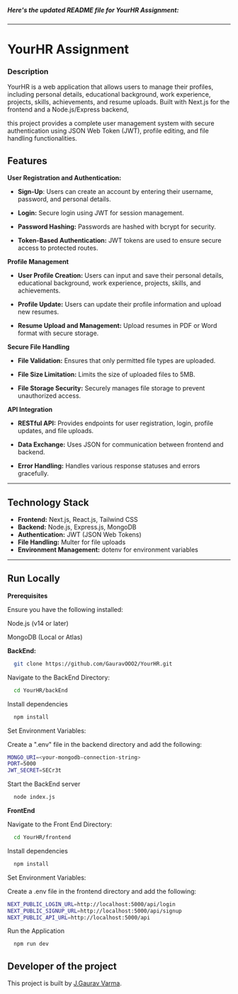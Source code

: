 
##### Here's the updated README file for YourHR Assignment:
---

# YourHR Assignment

### Description

YourHR is a web application that allows users to manage their profiles, including personal details, educational background, work experience, projects, skills, achievements, and resume uploads. Built with Next.js for the frontend and a Node.js/Express backend, 

this project provides a complete user management system with secure authentication using JSON Web Token (JWT), profile editing, and file handling functionalities.

## Features

  **User Registration and Authentication:**

* **Sign-Up**: Users can create an account by entering their username, password, and personal details.
* **Login:** Secure login using JWT for session management.

* **Password Hashing:** Passwords are hashed with bcrypt for security.

* **Token-Based Authentication:** JWT tokens are used to ensure secure access to protected routes.

**Profile Management**


* **User Profile Creation:** Users can input and save their personal details, educational background, work experience, projects, skills, and achievements.

* **Profile Update:** Users can update their profile information and upload new resumes.

* **Resume Upload and Management:** Upload resumes in PDF or Word format with secure storage.


**Secure File Handling**

* **File Validation:** Ensures that only permitted file types are uploaded.

* **File Size Limitation:** Limits the size of uploaded files to 5MB.

* **File Storage Security:** Securely manages file storage to prevent unauthorized access.

**API Integration**

* **RESTful API:** Provides endpoints for user registration, login, profile updates, and file uploads.

* **Data Exchange:** Uses JSON for communication between frontend and backend.

* **Error Handling:** Handles various response statuses and errors gracefully.

---

## Technology Stack

* **Frontend:** Next.js, React.js, Tailwind CSS
* **Backend:** Node.js, Express.js, MongoDB
* **Authentication:** JWT (JSON Web Tokens)
* **File Handling:** Multer for file uploads
* **Environment Management:** dotenv for environment variables


---


## Run Locally


**Prerequisites**

Ensure you have the following installed:

Node.js (v14 or later)

MongoDB (Local or Atlas)



**BackEnd:**

```bash
  git clone https://github.com/GauravOOO2/YourHR.git
```

Navigate to the BackEnd Directory:

```bash
  cd YourHR/backEnd

```

Install dependencies

```bash
  npm install
```

Set Environment Variables:

Create a ".env" file in the backend directory and add the following:
```bash
MONGO_URI=<your-mongodb-connection-string>
PORT=5000
JWT_SECRET=SECr3t

```
Start the BackEnd server 

```bash
  node index.js
```

**FrontEnd**

Navigate to the Front End Directory:

```bash
  cd YourHR/frontend

```

Install dependencies

```bash
  npm install
```

Set Environment Variables:

Create a .env file in the frontend directory and add the following:

```bash
NEXT_PUBLIC_LOGIN_URL=http://localhost:5000/api/login
NEXT_PUBLIC_SIGNUP_URL=http://localhost:5000/api/signup
NEXT_PUBLIC_API_URL=http://localhost:5000/api
```
Run the Application 

```bash
  npm run dev
```


## Developer of the project

This project is built by [J.Gaurav Varma](https://github.com/GauravOOO2).
